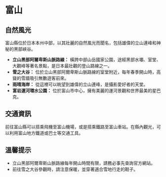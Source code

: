 # 富山

## 自然風光

富山縣位於日本本州中部，以其壯麗的自然風光而聞名，包括雄偉的立山連峰和神秘的黑部峽谷。

- **立山黑部阿爾卑斯山脈路線：** 橫跨中部山岳國家公園，途經黑部水壩、室堂、大觀峰等著名景點，是日本最壯觀的登山路線之一。
- **雪之大谷：** 位於立山黑部阿爾卑斯山脈路線的室堂附近，每年春季開山時，高聳的雪牆吸引無數遊客前來。
- **雨晴海岸：** 從這裡可以眺望到雄偉的立山連峰，是攝影愛好者的天堂。
- **富岩運河環水公園：** 位於富山市中心，擁有美麗的運河景觀和世界最美的星巴克。

## 交通資訊

前往富山縣可以搭乘飛機至富山機場，或是搭乘鐵路至富山車站。在縣內觀光，可以利用富山地方鐵道或巴士等交通工具。

## 溫馨提示

- 立山黑部阿爾卑斯山脈路線每年開山時間有限，請務必事先查詢官方網站。
- 前往雪之大谷參觀時，請注意保暖，並穿著適合雪地行走的鞋子。

